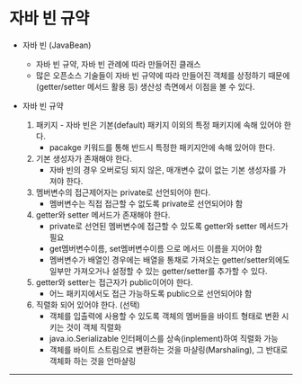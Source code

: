 # 자바 빈 규약

- 자바 빈 (JavaBean)
	- 자바 빈 규약, 자바 빈 관례에 따라 만들어진 클래스
	- 많은 오픈소스 기술들이 자바 빈 규약에 따라 만들어진 객체를 상정하기 때문에 (getter/setter 메서드 활용 등) 생산성 측면에서 이점을 볼 수 있다.

- 자바 빈 규약
	1. 패키지 - 자바 빈은 기본(default) 패키지 이외의 특정 패키지에 속해 있어야 한다.
		- pacakge 키워드를 통해 반드시 특정한 패키지안에 속해 있어야 한다.
	2. 기본 생성자가 존재해야 한다.
		- 자바 빈의 경우 오버로딩 되지 않은, 매개변수 값이 없는 기본 생성자를 가져야 한다.
	3. 멤버변수의 접근제어자는 private로 선언되어야 한다.
		- 멤버변수는 직접 접근할 수 없도록 private로 선언되어야 함
	4. getter와 setter 메서드가 존재해야 한다.
		- private로 선언된 멤버변수에 접근할 수 있도록 getter와 setter 메서드가 필요
		- get멤버변수이름, set멤버변수이름 으로 메서드 이름을 지어야 함
		- 멤버변수가 배열인 경우에는 배열을 통채로 가져오는 getter/setter외에도 일부만 가져오거나 설정할 수 있는 getter/setter를 추가할 수 있다.
	5. getter와 setter는 접근자가 public이어야 한다.
		- 어느 패키지에서도 접근 가능하도록 public으로 선언되어야 함
	6. 직렬화 되어 있어야 한다. (선택)
		- 객체를 입출력에 사용할 수 있도록 객체의 멤버들을 바이트 형태로 변환 시키는 것이 객체 직렬화
		- java.io.Serializable 인터페이스를 상속(inplement)하여 직렬화 가능
		- 객체를 바이트 스트림으로 변환하는 것을 마샬링(Marshaling), 그 반대로 객체화 하는 것을 언마샬링










---

